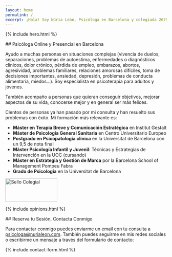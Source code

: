 ```yaml
---
layout: home
permalink: /
excerpt: ¡Hola! Soy Núria León, Psicóloga en Barcelona y colegiada 26792. Hago sesiones Presenciales 70€ y Online 65€ en Español y Catalán.
---
```


{% include hero.html %}

<div class="section" markdown="1">
## Psicóloga Online y Presencial en Barcelona

Ayudo a muchas personas en situaciones complejas (vivencia de duelos, separaciones, problemas de autoestima, enfermedades o diagnósticos clínicos, dolor crónico, pérdida de empleo, embarazos, abortos, agresividad, problemas familiares, relaciones amorosas difíciles, toma de decisiones importantes, ansiedad, depresión, problemas de conducta alimentaria, miedos…). Soy especialista en psicoterapia para adultos y jóvenes.

También acompaño a personas que quieran conseguir objetivos, mejorar aspectos de su vida, conocerse mejor y en general ser más felices.

Cientos de personas ya han pasado por mi consulta y han resuelto sus problemas con éxito. Mi formación más relevante es:

- **Máster en Terapia Breve y Comunicación Estratégica** en Institut Gestalt
- **Máster de Psicología General Sanitaria** en Centro Universitario Europeo 
- **Postgrado en Psicopatología clínica** en la Universitat de Barcelona con un 9,5 de nota final
- **Máster Psicología Infantil y Juvenil**: Técnicas y Estrategias de Intervención en la UOC (cursando)
- **Máster en Estrategia y Gestión de Marca** por la Barcelona School of Management Pompeu Fabra
- **Grado de Psicología** en la Universitat de Barcelona

<img class="sello-colegial" src="{{site.baseurl}}/images/sello_colegial.webp" alt="Sello Colegial" width="162" height="72" data-action="zoom" />
</div>

<div class="columns-2">

{% include opinions.html %}

<div class="contact" markdown="1">
## Reserva tu Sesión, Contacta Conmigo

Para contactar conmigo puedes enviarme un email con tu consulta a [psicologa@nurialeon.com](javascript:openEmail()).
También puedes seguirme en mis redes sociales o escribirme un mensaje a través del formulario de contacto:

{% include contact-form.html %}
</div>
</div>
